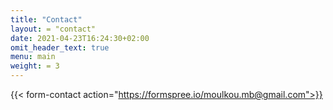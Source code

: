 ```yaml
---
title: "Contact"
layout: = "contact"
date: 2021-04-23T16:24:30+02:00
omit_header_text: true
menu: main
weight: = 3
---
```



{{< form-contact action="https://formspree.io/moulkou.mb@gmail.com">}}